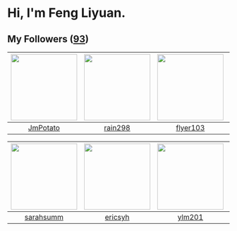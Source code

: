 # Hi, I'm Feng Liyuan.

## My Followers ([93](https://github.com/SunRunAway?tab=followers))

| <img src="https://avatars.githubusercontent.com/u/1446531?v=4" width="150" height="150" /> | <img src="https://avatars.githubusercontent.com/u/20725525?v=4" width="150" height="150" /> | <img src="https://avatars.githubusercontent.com/u/829039?v=4" width="150" height="150" /> | <img src="https://avatars.githubusercontent.com/u/3381789?v=4" width="150" height="150" /> |
| :----------------------------------------------------------------------------------------: | :-----------------------------------------------------------------------------------------: | :---------------------------------------------------------------------------------------: | :----------------------------------------------------------------------------------------: |
|                           [JmPotato](https://github.com/JmPotato)                          |                            [rain298](https://github.com/rain298)                            |                          [flyer103](https://github.com/flyer103)                          |                             [Renkai](https://github.com/Renkai)                            |

| <img src="https://avatars.githubusercontent.com/u/5827851?v=4" width="150" height="150" /> | <img src="https://avatars.githubusercontent.com/u/10498732?v=4" width="150" height="150" /> | <img src="https://avatars.githubusercontent.com/u/588162?v=4" width="150" height="150" /> | <img src="https://avatars.githubusercontent.com/u/234891?v=4" width="150" height="150" /> |
| :----------------------------------------------------------------------------------------: | :-----------------------------------------------------------------------------------------: | :---------------------------------------------------------------------------------------: | :---------------------------------------------------------------------------------------: |
|                          [sarahsumm](https://github.com/sarahsumm)                         |                            [ericsyh](https://github.com/ericsyh)                            |                            [ylm201](https://github.com/ylm201)                            |                          [ekalinin](https://github.com/ekalinin)                          |